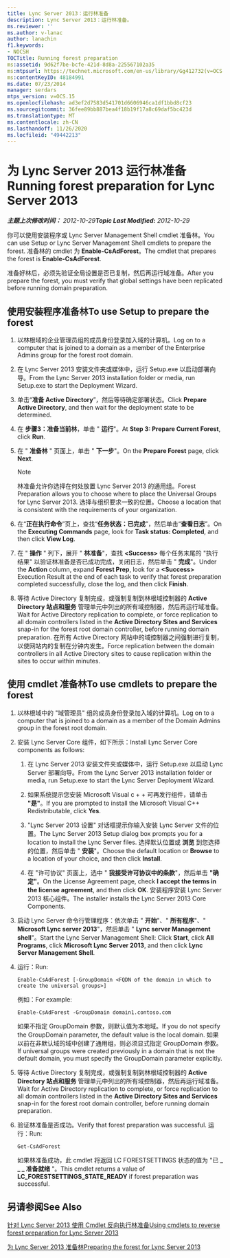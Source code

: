 ```yaml
---
title: Lync Server 2013：运行林准备
description: Lync Server 2013：运行林准备。
ms.reviewer: ''
ms.author: v-lanac
author: lanachin
f1.keywords:
- NOCSH
TOCTitle: Running forest preparation
ms:assetid: 9d62f7be-bcfe-421d-8d8a-225567102a35
ms:mtpsurl: https://technet.microsoft.com/en-us/library/Gg412732(v=OCS.15)
ms:contentKeyID: 48184991
ms.date: 07/23/2014
manager: serdars
mtps_version: v=OCS.15
ms.openlocfilehash: ad3ef2d7583d541701d6606946ca1df1bbd8cf23
ms.sourcegitcommit: 36fee89bb887bea4f18b19f17a8c69daf5bc423d
ms.translationtype: MT
ms.contentlocale: zh-CN
ms.lasthandoff: 11/26/2020
ms.locfileid: "49442213"
---
```

# <a name="running-forest-preparation-for-lync-server-2013"></a><span data-ttu-id="a33fe-103">为 Lync Server 2013 运行林准备</span><span class="sxs-lookup"><span data-stu-id="a33fe-103">Running forest preparation for Lync Server 2013</span></span>

<div data-xmlns="http://www.w3.org/1999/xhtml">

<div class="topic" data-xmlns="http://www.w3.org/1999/xhtml" data-msxsl="urn:schemas-microsoft-com:xslt" data-cs="https://msdn.microsoft.com/">

<div data-asp="https://msdn2.microsoft.com/asp">



</div>

<div id="mainSection">

<div id="mainBody"><span data-ttu-id="a33fe-104">

<span> </span></span><span class="sxs-lookup"><span data-stu-id="a33fe-104">

<span> </span></span></span>

<span data-ttu-id="a33fe-105">_**主题上次修改时间：** 2012-10-29_</span><span class="sxs-lookup"><span data-stu-id="a33fe-105">_**Topic Last Modified:** 2012-10-29_</span></span>

<span data-ttu-id="a33fe-106">你可以使用安装程序或 Lync Server Management Shell cmdlet 准备林。</span><span class="sxs-lookup"><span data-stu-id="a33fe-106">You can use Setup or Lync Server Management Shell cmdlets to prepare the forest.</span></span> <span data-ttu-id="a33fe-107">准备林的 cmdlet 为 **Enable-CsAdForest**。</span><span class="sxs-lookup"><span data-stu-id="a33fe-107">The cmdlet that prepares the forest is **Enable-CsAdForest**.</span></span>

<span data-ttu-id="a33fe-108">准备好林后，必须先验证全局设置是否已复制，然后再运行域准备。</span><span class="sxs-lookup"><span data-stu-id="a33fe-108">After you prepare the forest, you must verify that global settings have been replicated before running domain preparation.</span></span>

<div>

## <a name="to-use-setup-to-prepare-the-forest"></a><span data-ttu-id="a33fe-109">使用安装程序准备林</span><span class="sxs-lookup"><span data-stu-id="a33fe-109">To use Setup to prepare the forest</span></span>

1.  <span data-ttu-id="a33fe-110">以林根域的企业管理员组的成员身份登录加入域的计算机。</span><span class="sxs-lookup"><span data-stu-id="a33fe-110">Log on to a computer that is joined to a domain as a member of the Enterprise Admins group for the forest root domain.</span></span>

2.  <span data-ttu-id="a33fe-111">在 Lync Server 2013 安装文件夹或媒体中，运行 Setup.exe 以启动部署向导。</span><span class="sxs-lookup"><span data-stu-id="a33fe-111">From the Lync Server 2013 installation folder or media, run Setup.exe to start the Deployment Wizard.</span></span>

3.  <span data-ttu-id="a33fe-112">单击“**准备 Active Directory**”，然后等待确定部署状态。</span><span class="sxs-lookup"><span data-stu-id="a33fe-112">Click **Prepare Active Directory**, and then wait for the deployment state to be determined.</span></span>

4.  <span data-ttu-id="a33fe-113">在 **步骤3：准备当前林**，单击 " **运行**"。</span><span class="sxs-lookup"><span data-stu-id="a33fe-113">At **Step 3: Prepare Current Forest**, click **Run**.</span></span>

5.  <span data-ttu-id="a33fe-114">在 " **准备林** " 页面上，单击 " **下一步**"。</span><span class="sxs-lookup"><span data-stu-id="a33fe-114">On the **Prepare Forest** page, click **Next**.</span></span>
    
    <div>
    

    > [!NOTE]  
    > <span data-ttu-id="a33fe-115">林准备允许你选择在何处放置 Lync Server 2013 的通用组。</span><span class="sxs-lookup"><span data-stu-id="a33fe-115">Forest Preparation allows you to choose where to place the Universal Groups for Lync Server 2013.</span></span> <span data-ttu-id="a33fe-116">选择与组织要求一致的位置。</span><span class="sxs-lookup"><span data-stu-id="a33fe-116">Choose a location that is consistent with the requirements of your organization.</span></span>

    
    </div>

6.  <span data-ttu-id="a33fe-117">在“**正在执行命令**”页上，查找“**任务状态：已完成**”，然后单击“**查看日志**”。</span><span class="sxs-lookup"><span data-stu-id="a33fe-117">On the **Executing Commands** page, look for **Task status: Completed**, and then click **View Log**.</span></span>

7.  <span data-ttu-id="a33fe-118">在 " **操作** " 列下，展开 " **林准备**"，查找 **\<Success\>** 每个任务末尾的 "执行结果" 以验证林准备是否已成功完成，关闭日志，然后单击 " **完成**"。</span><span class="sxs-lookup"><span data-stu-id="a33fe-118">Under the **Action** column, expand **Forest Prep**, look for a **\<Success\>** Execution Result at the end of each task to verify that forest preparation completed successfully, close the log, and then click **Finish**.</span></span>

8.  <span data-ttu-id="a33fe-119">等待 Active Directory 复制完成，或强制复制到林根域控制器的 **Active Directory 站点和服务** 管理单元中列出的所有域控制器，然后再运行域准备。</span><span class="sxs-lookup"><span data-stu-id="a33fe-119">Wait for Active Directory replication to complete, or force replication to all domain controllers listed in the **Active Directory Sites and Services** snap-in for the forest root domain controller, before running domain preparation.</span></span> <span data-ttu-id="a33fe-120">在所有 Active Directory 网站中的域控制器之间强制进行复制，以使网站内的复制在分钟内发生。</span><span class="sxs-lookup"><span data-stu-id="a33fe-120">Force replication between the domain controllers in all Active Directory sites to cause replication within the sites to occur within minutes.</span></span>

</div>

<div>

## <a name="to-use-cmdlets-to-prepare-the-forest"></a><span data-ttu-id="a33fe-121">使用 cmdlet 准备林</span><span class="sxs-lookup"><span data-stu-id="a33fe-121">To use cmdlets to prepare the forest</span></span>

1.  <span data-ttu-id="a33fe-122">以林根域中的 "域管理员" 组的成员身份登录加入域的计算机。</span><span class="sxs-lookup"><span data-stu-id="a33fe-122">Log on to a computer that is joined to a domain as a member of the Domain Admins group in the forest root domain.</span></span>

2.  <span data-ttu-id="a33fe-123">安装 Lync Server Core 组件，如下所示：</span><span class="sxs-lookup"><span data-stu-id="a33fe-123">Install Lync Server Core components as follows:</span></span>
    
    1.  <span data-ttu-id="a33fe-124">在 Lync Server 2013 安装文件夹或媒体中，运行 Setup.exe 以启动 Lync Server 部署向导。</span><span class="sxs-lookup"><span data-stu-id="a33fe-124">From the Lync Server 2013 installation folder or media, run Setup.exe to start the Lync Server Deployment Wizard.</span></span>
    
    2.  <span data-ttu-id="a33fe-125">如果系统提示您安装 Microsoft Visual c + + 可再发行组件，请单击 **"是"**。</span><span class="sxs-lookup"><span data-stu-id="a33fe-125">If you are prompted to install the Microsoft Visual C++ Redistributable, click **Yes**.</span></span>
    
    3.  <span data-ttu-id="a33fe-126">"Lync Server 2013 设置" 对话框提示你输入安装 Lync Server 文件的位置。</span><span class="sxs-lookup"><span data-stu-id="a33fe-126">The Lync Server 2013 Setup dialog box prompts you for a location to install the Lync Server files.</span></span> <span data-ttu-id="a33fe-127">选择默认位置或 **浏览** 到您选择的位置，然后单击 " **安装**"。</span><span class="sxs-lookup"><span data-stu-id="a33fe-127">Choose the default location or **Browse** to a location of your choice, and then click **Install**.</span></span>
    
    4.  <span data-ttu-id="a33fe-128">在 "许可协议" 页面上，选中 " **我接受许可协议中的条款**"，然后单击 **"确定"**。</span><span class="sxs-lookup"><span data-stu-id="a33fe-128">On the License Agreement page, check **I accept the terms in the license agreement**, and then click **OK**.</span></span> <span data-ttu-id="a33fe-129">安装程序安装 Lync Server 2013 核心组件。</span><span class="sxs-lookup"><span data-stu-id="a33fe-129">The installer installs the Lync Server 2013 Core Components.</span></span>

3.  <span data-ttu-id="a33fe-130">启动 Lync Server 命令行管理程序：依次单击 " **开始**"、" **所有程序**"、" **Microsoft Lync server 2013**"，然后单击 " **Lync server Management shell**"。</span><span class="sxs-lookup"><span data-stu-id="a33fe-130">Start the Lync Server Management Shell: Click **Start**, click **All Programs**, click **Microsoft Lync Server 2013**, and then click **Lync Server Management Shell**.</span></span>

4.  <span data-ttu-id="a33fe-131">运行：</span><span class="sxs-lookup"><span data-stu-id="a33fe-131">Run:</span></span>
    
        Enable-CsAdForest [-GroupDomain <FQDN of the domain in which to create the universal groups>]
    
    <span data-ttu-id="a33fe-132">例如：</span><span class="sxs-lookup"><span data-stu-id="a33fe-132">For example:</span></span>
    
        Enable-CsAdForest -GroupDomain domain1.contoso.com 
    
    <span data-ttu-id="a33fe-133">如果不指定 GroupDomain 参数，则默认值为本地域。</span><span class="sxs-lookup"><span data-stu-id="a33fe-133">If you do not specify the GroupDomain parameter, the default value is the local domain.</span></span> <span data-ttu-id="a33fe-134">如果以前在非默认域的域中创建了通用组，则必须显式指定 GroupDomain 参数。</span><span class="sxs-lookup"><span data-stu-id="a33fe-134">If universal groups were created previously in a domain that is not the default domain, you must specify the GroupDomain parameter explicitly.</span></span>

5.  <span data-ttu-id="a33fe-135">等待 Active Directory 复制完成，或强制复制到林根域控制器的 **Active Directory 站点和服务** 管理单元中列出的所有域控制器，然后再运行域准备。</span><span class="sxs-lookup"><span data-stu-id="a33fe-135">Wait for Active Directory replication to complete, or force replication to all domain controllers listed in the **Active Directory Sites and Services** snap-in for the forest root domain controller, before running domain preparation.</span></span>

6.  <span data-ttu-id="a33fe-136">验证林准备是否成功。</span><span class="sxs-lookup"><span data-stu-id="a33fe-136">Verify that forest preparation was successful.</span></span> <span data-ttu-id="a33fe-137">运行：</span><span class="sxs-lookup"><span data-stu-id="a33fe-137">Run:</span></span>
    
        Get-CsAdForest 
    
    <span data-ttu-id="a33fe-138">如果林准备成功，此 cmdlet 将返回 LC FORESTSETTINGS 状态的值为 "已 **\_ \_ \_ 准备就绪** "。</span><span class="sxs-lookup"><span data-stu-id="a33fe-138">This cmdlet returns a value of **LC\_FORESTSETTINGS\_STATE\_READY** if forest preparation was successful.</span></span>

</div>

<div>

## <a name="see-also"></a><span data-ttu-id="a33fe-139">另请参阅</span><span class="sxs-lookup"><span data-stu-id="a33fe-139">See Also</span></span>


[<span data-ttu-id="a33fe-140">针对 Lync Server 2013 使用 Cmdlet 反向执行林准备</span><span class="sxs-lookup"><span data-stu-id="a33fe-140">Using cmdlets to reverse forest preparation for Lync Server 2013</span></span>](lync-server-2013-using-cmdlets-to-reverse-forest-preparation.md)  


[<span data-ttu-id="a33fe-141">为 Lync Server 2013 准备林</span><span class="sxs-lookup"><span data-stu-id="a33fe-141">Preparing the forest for Lync Server 2013</span></span>](lync-server-2013-preparing-the-forest.md)  
  

<span data-ttu-id="a33fe-142"></div>

</div>

<span> </span>

</div>

</div>

</span><span class="sxs-lookup"><span data-stu-id="a33fe-142"></div>

</div>

<span> </span>

</div>

</div>

</span></span></div>

